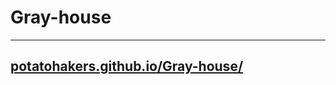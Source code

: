 # Gray-house
-----

[potatohakers.github.io/Gray-house/](https://potatohakers.github.io/Gray-house/)
-----
